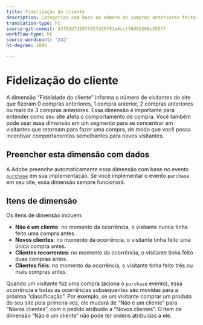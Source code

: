 ```yaml
---
title: Fidelização do cliente
description: Categorias com base no número de compras anteriores feitas por um visitante
translation-type: ht
source-git-commit: d3f92d72207f027d35f81a4ccf70d01569c3557f
workflow-type: ht
source-wordcount: '242'
ht-degree: 100%

---
```



# Fidelização do cliente

A dimensão “Fidelidade do cliente” informa o número de visitantes do site que fizeram 0 compras anteriores, 1 compra anterior, 2 compras anteriores ou mais de 3 compras anteriores. Essa dimensão é importante para entender como seu site afeta o comportamento de compra. Você também pode usar essa dimensão em um segmento para se concentrar em visitantes que retornam para fazer uma compra, de modo que você possa incentivar comportamentos semelhantes para novos visitantes.

## Preencher esta dimensão com dados

A Adobe preenche automaticamente essa dimensão com base no evento [`purchase`](/help/implement/vars/page-vars/events/event-purchase.md) em sua implementação. Se você implementar o evento `purchase` em seu site, essa dimensão sempre funcionará.

## Itens de dimensão

Os itens de dimensão incluem:

* **Não é um cliente**: no momento da ocorrência, o visitante nunca tinha feito uma compra antes.
* **Novos clientes**: no momento da ocorrência, o visitante tinha feito uma única compra antes.
* **Clientes recorrentes**: no momento da ocorrência, o visitante tinha feito duas compras antes.
* **Clientes fiéis**: no momento da ocorrência, o visitante tinha feito três ou mais compras antes.

Quando um visitante faz uma compra (aciona o `purchase` evento), essa ocorrência e todas as ocorrências subsequentes são movidas para a próxima “classificação”. Por exemplo, se um visitante comprar um produto do seu site pela primeira vez, ele mudará de “Não é um cliente” para “Novos clientes”, com o pedido atribuído a “Novos clientes”. O item de dimensão “Não é um cliente” não pode ter ordens atribuídas a ele.
